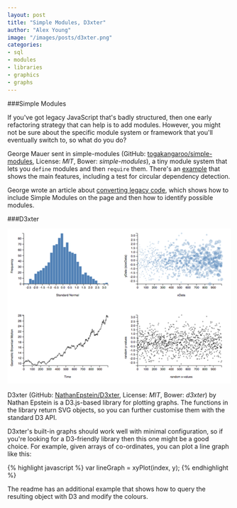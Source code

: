 ```yaml
---
layout: post
title: "Simple Modules, D3xter"
author: "Alex Young"
image: "/images/posts/d3xter.png"
categories:
- sql
- modules
- libraries
- graphics
- graphs
---
```


###Simple Modules

If you've got legacy JavaScript that's badly structured, then one early refactoring strategy that can help is to add modules.  However, you might not be sure about the specific module system or framework that you'll eventually switch to, so what do you do?

George Mauer sent in simple-modules (GitHub: [togakangaroo/simple-modules](https://github.com/togakangaroo/simple-modules), License: _MIT_, Bower: _simple-modules_), a tiny module system that lets you `define` modules and then `require` them.  There's an [example](http://jsbin.com/tiriz/watch?js,console) that shows the main features, including a test for circular dependency detection.

George wrote an article about [converting legacy code](http://togakangaroo.github.io/2014/10/31/use-simple-modules-1.html), which shows how to include Simple Modules on the page and then how to identify possible modules.

###D3xter

![D3xter](/images/posts/d3xter.png)

D3xter (GitHub: [NathanEpstein/D3xter](https://github.com/NathanEpstein/D3xter), License: _MIT_, Bower: _d3xter_) by Nathan Epstein is a D3.js-based library for plotting graphs.  The functions in the library return SVG objects, so you can further customise them with the standard D3 API.

D3xter's built-in graphs should work well with minimal configuration, so if you're looking for a D3-friendly library then this one might be a good choice.  For example, given arrays of co-ordinates, you can plot a line graph like this:

{% highlight javascript %}
var lineGraph = xyPlot(index, y);
{% endhighlight %}

The readme has an additional example that shows how to query the resulting object with D3 and modify the colours.
